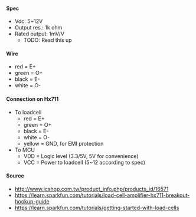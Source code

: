#### Spec
* Vdc: 5~12V
* Output res.: 1k ohm
* Rated output: 1mV/V
    * TODO: Read this up

#### Wire
* red = E+
* green = O+
* black = E-
* white = O-

#### Connection on Hx711
* To loadcell
    - red = E+
    - green = O+
    - black = E-
    - white = O-
    - yellow = GND, for EMI protection
* To MCU
    - VDD = Logic level (3.3/5V, 5V for convenience)
    - VCC = Power to loadcell (5~12 according to spec)


#### Source
* http://www.icshop.com.tw/product_info.php/products_id/16571
* https://learn.sparkfun.com/tutorials/load-cell-amplifier-hx711-breakout-hookup-guide
* https://learn.sparkfun.com/tutorials/getting-started-with-load-cells
